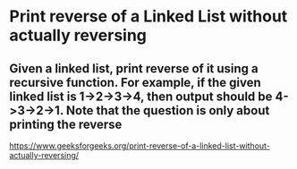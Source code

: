 # Print reverse of a Linked List without actually reversing

## Given a linked list, print reverse of it using a recursive function. For example, if the given linked list is 1->2->3->4, then output should be 4->3->2->1. Note that the question is only about printing the reverse

https://www.geeksforgeeks.org/print-reverse-of-a-linked-list-without-actually-reversing/
